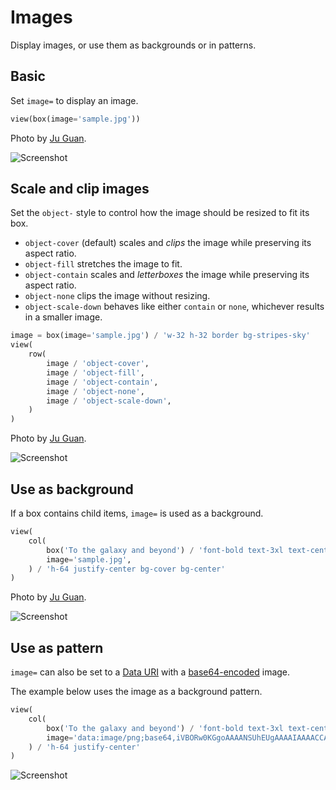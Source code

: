 # Images

Display images, or use them as backgrounds or in patterns.

## Basic

Set `image=` to display an image.


```py
view(box(image='sample.jpg'))
```


Photo by [Ju Guan](https://unsplash.com/@guanju223?utm_source=unsplash&utm_medium=referral&utm_content=creditCopyText).


![Screenshot](assets/screenshots/image_basic.png)


## Scale and clip images

Set the `object-` style to control how the image should be resized to fit its box.

- `object-cover` (default) scales and *clips* the image while preserving its aspect ratio.
- `object-fill` stretches the image to fit.
- `object-contain` scales and *letterboxes* the image while preserving its aspect ratio.
- `object-none` clips the image without resizing.
- `object-scale-down` behaves like either `contain` or `none`, whichever results in a smaller image.


```py
image = box(image='sample.jpg') / 'w-32 h-32 border bg-stripes-sky'
view(
    row(
        image / 'object-cover',
        image / 'object-fill',
        image / 'object-contain',
        image / 'object-none',
        image / 'object-scale-down',
    )
)
```


Photo by [Ju Guan](https://unsplash.com/@guanju223?utm_source=unsplash&utm_medium=referral&utm_content=creditCopyText).


![Screenshot](assets/screenshots/image_fit.png)


## Use as background

If a box contains child items, `image=` is used as a background.


```py
view(
    col(
        box('To the galaxy and beyond') / 'font-bold text-3xl text-center text-white',
        image='sample.jpg',
    ) / 'h-64 justify-center bg-cover bg-center'
)
```


Photo by [Ju Guan](https://unsplash.com/@guanju223?utm_source=unsplash&utm_medium=referral&utm_content=creditCopyText).


![Screenshot](assets/screenshots/image_background.png)


## Use as pattern

`image=` can also be set to a [Data URI](https://developer.mozilla.org/en-US/docs/Web/HTTP/Basics_of_HTTP/Data_URIs)
with a [base64-encoded](https://en.wikipedia.org/wiki/Base64) image.

The example below uses the image as a background pattern.


```py
view(
    col(
        box('To the galaxy and beyond') / 'font-bold text-3xl text-center text-white',
        image='data:image/png;base64,iVBORw0KGgoAAAANSUhEUgAAAAIAAAACCAYAAABytg0kAAAAEUlEQVQIHWNggIBiEGUFxJUABisBJ85jLc8AAAAASUVORK5CYII=',
    ) / 'h-64 justify-center'
)
```


![Screenshot](assets/screenshots/image_background_pattern.png)
